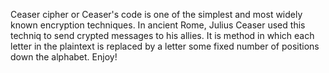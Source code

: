 Ceaser cipher or Ceaser's code is one of the simplest and most widely known encryption techniques. In ancient Rome, Julius Ceaser used this techniq to send crypted messages to his allies.
It is method in which each letter in the plaintext is replaced by a letter some fixed number of positions down the alphabet. Enjoy!
